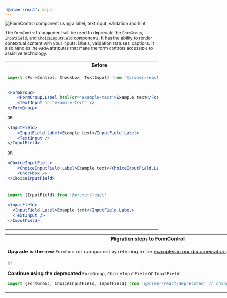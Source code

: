 ```yaml
---
'@primer/react': major
---
```


![FormControl component using a label, text input, validation and hint](https://user-images.githubusercontent.com/13340707/154948443-60d70cc7-4f26-444f-8366-7963336be53c.png)

The `FormControl` component will be used to deprecate the `FormGroup`, `InputField`, and `ChoiceInputField` components. It has the ability to render contextual content with your inputs: labels, validation statuses, captions. It also handles the ARIA attributes that make the form controls accessible to assistive technology.

<table>
<tr>
<th> Before </th> <th> After </th>
</tr>
<tr>
<td valign="top">

```jsx
import {FormControl, Checkbox, TextInput} from "@primer/react"


<FormGroup>
    <FormGroup.Label htmlFor="example-text">Example text</FormGroup.Label>
    <TextInput id="example-text" />
</FormGroup>

OR

<InputField>
    <InputField.Label>Example text</InputField.Label>
    <TextInput />
</InputField>

OR

<ChoiceInputField>
    <ChoiceInputField.Label>Example text</ChoiceInputField.Label>
    <Checkbox />
</ChoiceInputField>

```

</td>
<td valign="top">

```jsx
import {FormGroup, TextInput} from "@primer/react"

<FormControl>
  <FormControl.Label>Example text</FormControl.Label>
  <TextInput />
</FormControl>

OR

<FormControl>
  <FormControl.Label>Example text</FormControl.Label>
  <Checkbox />
</FormControl>

```

</td>
</tr>
<tr>
<td valign="top">

```jsx
import {InputField} from '@primer/react'

<InputField>
  <InputField.Label>Example text</InputField.Label>
  <TextInput />
</InputField>
```

</td>
<td valign="top">

```jsx
import {FormControl} from '@primer/react'

<FormControl>
  <FormControl.Label>Example Text</FormControl.Label>
  <TextInput />
</FormControl>
```

</td>
</tr>
</table>
<table style="display: table">
<tr><th>Migration steps to FormControl</th></tr>
<tr>
<td>

<strong>Upgrade to the new</strong> `FormControl` component by referring to the [examples in our documentation](https://primer.style/react/FormControl).

or

<strong>Continue using the deprecated</strong> `FormGroup`, `ChoiceInputField` or `InputField` :

```js
import {FormGroup, ChoiceInputField, InputField} from '@primer/react/deprecated' // change your import statements
```

</td>
</tr>
</table>
